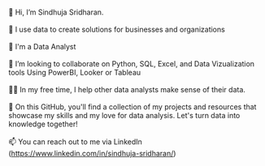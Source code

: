 <br> 👋 Hi, I’m Sindhuja Sridharan. </br> 
<br> 👀 I use data to create solutions for businesses and organizations </br>
<br> 🌱 I'm a Data Analyst </br>
<br> 🤝 I’m looking to collaborate on Python, SQL, Excel, and Data Vizualization tools Using PowerBI, Looker or Tableau </br>
<br> 👩‍💻 In my free time, I help other data analysts make sense of their data. </br>
<br> 🌱 On this GitHub, you'll find a collection of my projects and resources that showcase my skills and my love for data analysis. Let's turn data into knowledge together! </br>
<br> 📫 You can reach out to me via LinkedIn (https://www.linkedin.com/in/sindhuja-sridharan/) </br>

